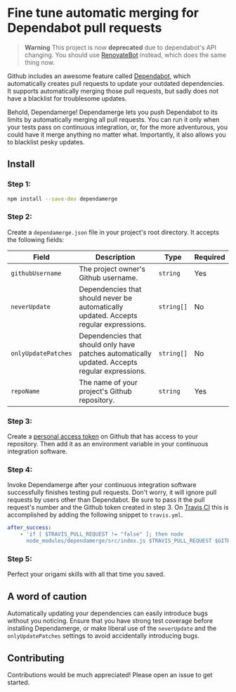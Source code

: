 # Fine tune automatic merging for Dependabot pull requests

> **Warning**
> This project is now **deprecated** due to dependabot's API changing. You
> should use [RenovateBot](https://github.com/renovatebot/renovate) instead, which does
> the same thing now.

Github includes an awesome feature called [Dependabot](https://dependabot.com/), which
automatically creates pull requests to update your outdated dependencies. It supports
automatically merging those pull requests, but sadly does not have a blacklist for
troublesome updates.

Behold, Dependamerge! Dependamerge lets you push Dependabot to its limits by
automatically merging all pull requests. You can run it only when your tests pass on
continuous integration, or, for the more adventurous, you could have it merge anything
no matter what. Importantly, it also allows you to blacklist pesky updates.

## Install

### Step 1:

```bash
npm install --save-dev dependamerge
```

### Step 2:

Create a `dependamerge.json` file in your project's root directory. It accepts the
following fields:

| Field               | Description                                                                                    | Type       | Required |
| ------------------- | ---------------------------------------------------------------------------------------------- | ---------- | -------- |
| `githubUsername`    | The project owner's Github username.                                                           | `string`   | Yes      |
| `neverUpdate`       | Dependencies that should never be automatically updated. Accepts regular expressions.          | `string[]` | No       |
| `onlyUpdatePatches` | Dependencies that should only have patches automatically updated. Accepts regular expressions. | `string[]` | No       |
| `repoName`          | The name of your project's Github repository.                                                  | `string`   | Yes      |

### Step 3:

Create a
[personal access token](https://help.github.com/en/github/authenticating-to-github/creating-a-personal-access-token-for-the-command-line)
on Github that has access to your repository. Then add it as an environment variable in
your continuous integration software.

### Step 4:

Invoke Dependamerge after your continuous integration software successfully finishes
testing pull requests. Don't worry, it will ignore pull requests by users other than
Dependabot. Be sure to pass it the pull request's number and the Github token created in
step 3. On [Travis CI](https://travis-ci.com/) this is accomplished by adding the
following snippet to `travis.yml`.

```yml
after_success:
    - 'if [ $TRAVIS_PULL_REQUEST != "false" ]; then node
      node_modules/dependamerge/src/index.js $TRAVIS_PULL_REQUEST $GITHUB_TOKEN; fi'
```

### Step 5:

Perfect your origami skills with all that time you saved.

## A word of caution

Automatically updating your dependencies can easily introduce bugs without you noticing.
Ensure that you have strong test coverage before installing Dependamerge, or make
liberal use of the `neverUpdate` and the `onlyUpdatePatches` settings to avoid
accidentally introducing bugs.

## Contributing

Contributions would be much appreciated! Please open an issue to get started.
